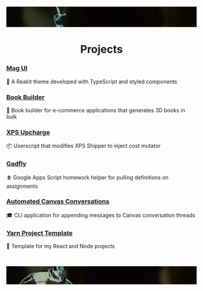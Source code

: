 ![Aluminum unicorn from Blade Runner (1982)](/assets/images/header/banner_upper.jpg)
<h1 align="center">Projects</h1>

### [Mag UI](https://github.com/blackboardd/magui)
💄 A Reakit theme developed with TypeScript and styled components
### [Book Builder](https://github.com/blackboardd/book-builder)
📕 Book builder for e-commerce applications that generates 3D books in bulk
### [XPS Upcharge](https://github.com/blackboardd/xps-upcharge)
📦 Userscript that modifies XPS Shipper to inject cost mutator
### [Gadfly](https://github.com/blackboardd/gadfly)
🪰 Google Apps Script homework helper for pulling definitions on assignments
### [Automated Canvas Conversations](https://github.com/blackboardd/automated-canvas-conversations)
🎓 CLI application for appending messages to Canvas conversation threads
### [Yarn Project Template](https://github.com/blackboardd/yarn-project-template)
🥾 Template for my React and Node projects

<br />

![Aluminum unicorn from Blade Runner (1982)](/assets/images/header/banner_lower.jpg)